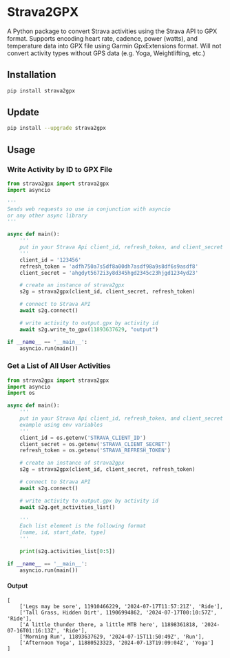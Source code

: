 # Strava2GPX

A Python package to convert Strava activities using the Strava API to GPX format. Supports encoding heart rate, cadence, power (watts), and temperature data into GPX file using Garmin GpxExtensions format. Will not convert activity types without GPS data (e.g. Yoga, Weightlifting, etc.)


## Installation

```sh
pip install strava2gpx
```
## Update

```sh
pip install --upgrade strava2gpx
```

## Usage

### Write Activity by ID to GPX File
```python
from strava2gpx import strava2gpx
import asyncio

'''
Sends web requests so use in conjunction with asyncio 
or any other async library
'''

async def main():
    '''
    put in your Strava Api client_id, refresh_token, and client_secret
    '''
    client_id = '123456'
    refresh_token = 'adfh750a7s5df8a00dh7asdf98a9s8df6s9asdf8'
    client_secret = 'ahgdyt5672i3y8d345hgd2345c23hjgd1234yd23'

    # create an instance of strava2gpx
    s2g = strava2gpx(client_id, client_secret, refresh_token)

    # connect to Strava API
    await s2g.connect()

    # write activity to output.gpx by activity id
    await s2g.write_to_gpx(11893637629, "output")

if __name__ == '__main__':
    asyncio.run(main())
```

### Get a List of All User Activities
```python
from strava2gpx import strava2gpx
import asyncio
import os

async def main():
    '''
    put in your Strava Api client_id, refresh_token, and client_secret
    example using env variables
    '''
    client_id = os.getenv('STRAVA_CLIENT_ID')
    client_secret = os.getenv('STRAVA_CLIENT_SECRET')
    refresh_token = os.getenv('STRAVA_REFRESH_TOKEN')

    # create an instance of strava2gpx
    s2g = strava2gpx(client_id, client_secret, refresh_token)

    # connect to Strava API
    await s2g.connect()

    # write activity to output.gpx by activity id
    await s2g.get_activities_list()

    '''
    Each list element is the following format
    [name, id, start_date, type]
    '''

    print(s2g.activities_list[0:5])

if __name__ == '__main__':
    asyncio.run(main())
```

#### Output
```
[
    ['Legs may be sore', 11910466229, '2024-07-17T11:57:21Z', 'Ride'],
    ['Tall Grass, Hidden Dirt', 11906994862, '2024-07-17T00:10:57Z', 'Ride'],
    ['A little thunder there, a little MTB here', 11898361818, '2024-07-16T01:16:13Z', 'Ride'],
    ['Morning Run', 11893637629, '2024-07-15T11:50:49Z', 'Run'],
    ['Afternoon Yoga', 11880523323, '2024-07-13T19:09:04Z', 'Yoga']
]
```
